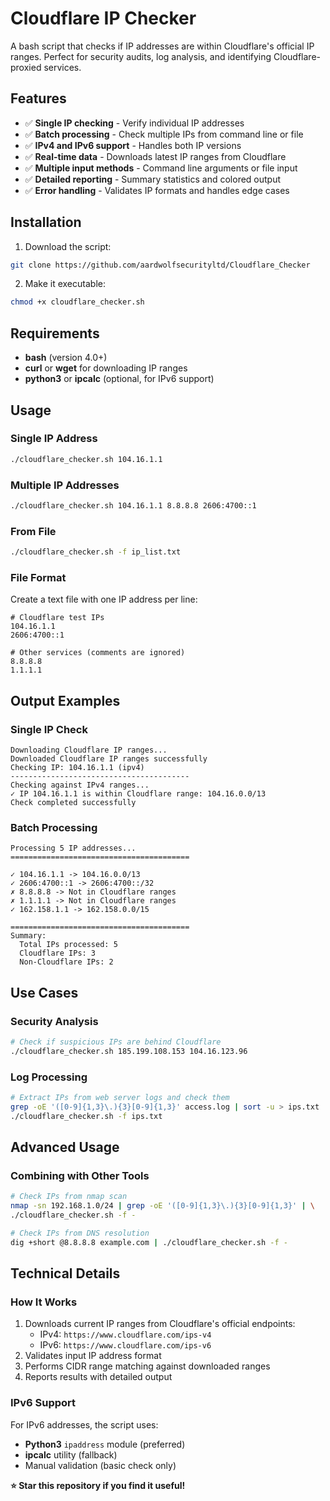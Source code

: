 # Cloudflare IP Checker

A bash script that checks if IP addresses are within Cloudflare's official IP ranges. Perfect for security audits, log analysis, and identifying Cloudflare-proxied services.

## Features

- ✅ **Single IP checking** - Verify individual IP addresses
- ✅ **Batch processing** - Check multiple IPs from command line or file
- ✅ **IPv4 and IPv6 support** - Handles both IP versions
- ✅ **Real-time data** - Downloads latest IP ranges from Cloudflare
- ✅ **Multiple input methods** - Command line arguments or file input
- ✅ **Detailed reporting** - Summary statistics and colored output
- ✅ **Error handling** - Validates IP formats and handles edge cases

## Installation

1. Download the script:
```bash
git clone https://github.com/aardwolfsecurityltd/Cloudflare_Checker
```

2. Make it executable:
```bash
chmod +x cloudflare_checker.sh
```

## Requirements

- **bash** (version 4.0+)
- **curl** or **wget** for downloading IP ranges
- **python3** or **ipcalc** (optional, for IPv6 support)

## Usage

### Single IP Address
```bash
./cloudflare_checker.sh 104.16.1.1
```

### Multiple IP Addresses
```bash
./cloudflare_checker.sh 104.16.1.1 8.8.8.8 2606:4700::1
```

### From File
```bash
./cloudflare_checker.sh -f ip_list.txt
```

### File Format
Create a text file with one IP address per line:
```
# Cloudflare test IPs
104.16.1.1
2606:4700::1

# Other services (comments are ignored)
8.8.8.8
1.1.1.1
```

## Output Examples

### Single IP Check
```
Downloading Cloudflare IP ranges...
Downloaded Cloudflare IP ranges successfully
Checking IP: 104.16.1.1 (ipv4)
----------------------------------------
Checking against IPv4 ranges...
✓ IP 104.16.1.1 is within Cloudflare range: 104.16.0.0/13
Check completed successfully
```

### Batch Processing
```
Processing 5 IP addresses...
========================================

✓ 104.16.1.1 -> 104.16.0.0/13
✓ 2606:4700::1 -> 2606:4700::/32
✗ 8.8.8.8 -> Not in Cloudflare ranges
✗ 1.1.1.1 -> Not in Cloudflare ranges
✓ 162.158.1.1 -> 162.158.0.0/15

========================================
Summary:
  Total IPs processed: 5
  Cloudflare IPs: 3
  Non-Cloudflare IPs: 2
```

## Use Cases

### Security Analysis
```bash
# Check if suspicious IPs are behind Cloudflare
./cloudflare_checker.sh 185.199.108.153 104.16.123.96
```

### Log Processing
```bash
# Extract IPs from web server logs and check them
grep -oE '([0-9]{1,3}\.){3}[0-9]{1,3}' access.log | sort -u > ips.txt
./cloudflare_checker.sh -f ips.txt
```

## Advanced Usage

### Combining with Other Tools
```bash
# Check IPs from nmap scan
nmap -sn 192.168.1.0/24 | grep -oE '([0-9]{1,3}\.){3}[0-9]{1,3}' | \
./cloudflare_checker.sh -f -

# Check IPs from DNS resolution
dig +short @8.8.8.8 example.com | ./cloudflare_checker.sh -f -
```

## Technical Details

### How It Works
1. Downloads current IP ranges from Cloudflare's official endpoints:
   - IPv4: `https://www.cloudflare.com/ips-v4`
   - IPv6: `https://www.cloudflare.com/ips-v6`
2. Validates input IP address format
3. Performs CIDR range matching against downloaded ranges
4. Reports results with detailed output

### IPv6 Support
For IPv6 addresses, the script uses:
- **Python3** `ipaddress` module (preferred)
- **ipcalc** utility (fallback)
- Manual validation (basic check only)

**⭐ Star this repository if you find it useful!**
